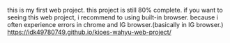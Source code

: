 this is my first web project.
this project is still 80% complete.
if you want to seeing this web project, i recommend to using built-in browser. because i often experience errors in chrome and IG browser.(basically in IG browser.)
https://idk49780749.github.io/kioes-wahyu-web-project/
